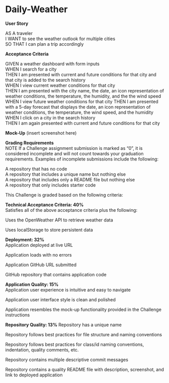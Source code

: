 # Daily-Weather
**User Story**

AS A traveler   
I WANT to see the weather outlook for multiple cities   
SO THAT I can plan a trip accordingly

**Acceptance Criteria**

GIVEN a weather dashboard with form inputs  
WHEN I search for a city    
THEN I am presented with current and future conditions for that city and that city is added to the search history   
WHEN I view current weather conditions for that city    
THEN I am presented with the city name, the date, an icon representation of weather conditions, the temperature, the humidity, and the the wind speed   
WHEN I view future weather conditions for that city 
THEN I am presented with a 5-day forecast that displays the date, an icon representation of weather conditions, the temperature, the wind speed, and the humidity   
WHEN I click on a city in the search history    
THEN I am again presented with current and future conditions for that city  

**Mock-Up** 
(insert screenshot here)

**Grading Requirements**    
NOTE
If a Challenge assignment submission is marked as “0”, it is considered incomplete and will not count towards your graduation requirements. Examples of incomplete submissions include the following:

A repository that has no code   
A repository that includes a unique name but nothing else   
A repository that includes only a README file but nothing else  
A repository that only includes starter code    

This Challenge is graded based on the following criteria:

**Technical Acceptance Criteria: 40%**  
Satisfies all of the above acceptance criteria plus the following:  

Uses the OpenWeather API to retrieve weather data   

Uses localStorage to store persistent data  

**Deployment: 32%**     
Application deployed at live URL    

Application loads with no errors    

Application GitHub URL submitted    

GitHub repository that contains application code    

**Application Quality: 15%**    
Application user experience is intuitive and easy to navigate   

Application user interface style is clean and polished  

Application resembles the mock-up functionality provided in the Challenge instructions  

**Repository Quality: 13%** 
Repository has a unique name    

Repository follows best practices for file structure and naming conventions 

Repository follows best practices for class/id naming conventions, indentation, quality comments, etc.  

Repository contains multiple descriptive commit messages    

Repository contains a quality README file with description, screenshot, and link to deployed application